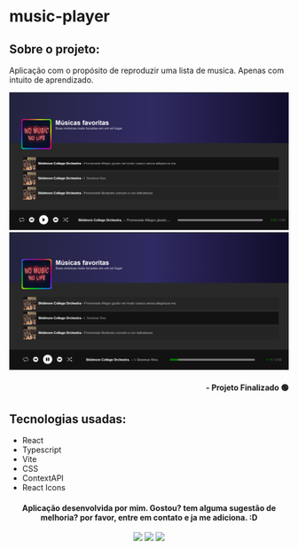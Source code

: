 # music-player

## Sobre o projeto:

Aplicação com o propósito de reproduzir uma lista de musica. Apenas com intuito de aprendizado.

<div align="center">
  <img src="/src/assets/Covers/cover1.png">
  <img src="/src/assets/Covers/cover2.png">
</div>

#### <div align="right">- Projeto Finalizado 🟢 <div>

## Tecnologias usadas:

- React
- Typescript
- Vite
- CSS
- ContextAPI
- React Icons

#### <div align="center">Aplicação desenvolvida por mim. Gostou? tem alguma sugestão de melhoria? por favor, entre em contato e ja me adiciona. :D

<div>

<div align="center"> 
  <a href="https://instagram.com/kelvinteixeira_" target="_blank"><img src="https://img.shields.io/badge/-Instagram-%23E4405F?style=for-the-badge&logo=instagram&logoColor=white" target="_blank"></a>
  <a href = "mailto:kelvin.teixeira.santos@gmail.com"><img src="https://img.shields.io/badge/-Gmail-%23333?style=for-the-badge&logo=gmail&logoColor=white" target="_blank"></a>
  <a href="https://www.linkedin.com/in/kelvin-teixeira-8707b41a8/" target="_blank"><img src="https://img.shields.io/badge/-LinkedIn-%230077B5?style=for-the-badge&logo=linkedin&logoColor=white" target="_blank"></a> 
  </div>
